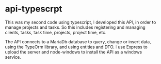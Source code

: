# api-typescrpt

This was my second code using typescript, I developed this API, in order to manage projects and tasks. So this includes registering and managing clients, tasks, task time, projects, project time, etc.


The API connects to a MariaDb database to query, change or insert data, using the TypeOrm library, and using entities and DTO. I use Express to upload the server and node-windows to install the API as a windows service.
